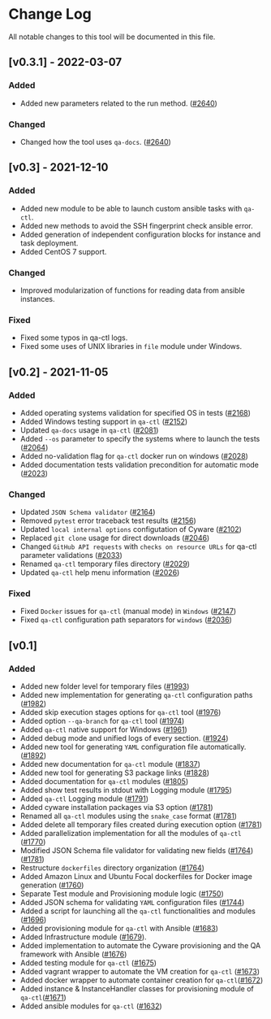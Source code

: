# Change Log
All notable changes to this tool will be documented in this file.

## [v0.3.1] - 2022-03-07

### Added

- Added new parameters related to the run method. ([#2640](https://github.com/cyware/cyware-qa/pull/2640))


### Changed

- Changed how the tool uses `qa-docs`. ([#2640](https://github.com/cyware/cyware-qa/pull/2640))


## [v0.3] - 2021-12-10

### Added

- Added new module to be able to launch custom ansible tasks with `qa-ctl`.
- Added new methods to avoid the SSH fingerprint check ansible error.
- Added generation of independent configuration blocks for instance and task deployment.
- Added CentOS 7 support.
### Changed

- Improved modularization of functions for reading data from ansible instances.

### Fixed

- Fixed some typos in qa-ctl logs.
- Fixed some uses of UNIX libraries in `file` module under Windows.


## [v0.2] - 2021-11-05

### Added
- Added operating systems validation for specified OS in tests ([#2168](https://github.com/cyware/cyware-qa/pull/2168))
- Added Windows testing support in `qa-ctl` ([#2152](https://github.com/cyware/cyware-qa/pull/2152))
- Updated `qa-docs` usage in `qa-ctl` ([#2081](https://github.com/cyware/cyware-qa/pull/2081))
- Added `--os` parameter to specify the systems where to launch the tests ([#2064](https://github.com/cyware/cyware-qa/pull/2064))
- Added no-validation flag for `qa-ctl` docker run on windows ([#2028](https://github.com/cyware/cyware-qa/pull/2028))
- Added documentation tests validation precondition for automatic mode ([#2023](https://github.com/cyware/cyware-qa/issues/2023))


### Changed
- Updated `JSON Schema validator` ([#2164](https://github.com/cyware/cyware-qa/issues/2164))
- Removed `pytest` error traceback test results ([#2156](https://github.com/cyware/cyware-qa/pull/2156))
- Updated `local internal options` configutation of Cyware ([#2102](https://github.com/cyware/cyware-qa/pull/2102))
- Replaced `git clone` usage for direct downloads ([#2046](https://github.com/cyware/cyware-qa/pull/2046))
- Changed `GitHub API requests` with `checks on resource URLs` for qa-ctl parameter validations ([#2033](https://github.com/cyware/cyware-qa/pull/2033))
- Renamed `qa-ctl` temporary files directory ([#2029](https://github.com/cyware/cyware-qa/pull/2029))
- Updated `qa-ctl` help menu information ([#2026](https://github.com/cyware/cyware-qa/pull/2026))


### Fixed
- Fixed `Docker` issues for `qa-ctl` (manual mode) in `Windows` ([#2147](https://github.com/cyware/cyware-qa/pull/2147))
- Fixed `qa-ctl` configuration path separators for `windows` ([#2036](https://github.com/cyware/cyware-qa/pull/2036))


## [v0.1]


### Added
  - Added new folder level for temporary files ([#1993](https://github.com/cyware/cyware-qa/pull/1993))
  - Added new implementation for generating `qa-ctl` configuration paths ([#1982](https://github.com/cyware/cyware-qa/pull/1982))
  - Added skip execution stages options for `qa-ctl` tool ([#1976](https://github.com/cyware/cyware-qa/pull/1976))
  - Added option `--qa-branch` for `qa-ctl` tool ([#1974](https://github.com/cyware/cyware-qa/pull/1974))
  - Added `qa-ctl` native support for Windows ([#1961](https://github.com/cyware/cyware-qa/pull/1961))
  - Added debug mode and unified logs of  every section. ([#1924](https://github.com/cyware/cyware-qa/pull/1924))
  - Added new tool for generating `YAML` configuration file automatically. ([#1892](https://github.com/cyware/cyware-qa/pull/1892))
  - Added new documentation for `qa-ctl` module ([#1837](https://github.com/cyware/cyware-qa/pull/1837))
  - Added new tool for generating S3 package links ([#1828](https://github.com/cyware/cyware-qa/pull/1828))
  - Added documentation for `qa-ctl` modules ([#1805](https://github.com/cyware/cyware-qa/pull/1805))
  - Added show test results in stdout with Logging module ([#1795](https://github.com/cyware/cyware-qa/pull/1795))
  - Added `qa-ctl` Logging module ([#1791](https://github.com/cyware/cyware-qa/pull/1791))
  - Added cyware installation packages via S3 option ([#1781](https://github.com/cyware/cyware-qa/pull/1781))
  - Renamed all `qa-ctl` modules using the `snake_case` format ([#1781](https://github.com/cyware/cyware-qa/pull/1781))
  - Added delete all temporary files created during execution option ([#1781](https://github.com/cyware/cyware-qa/pull/1781))
  - Added parallelization implementation for all the modules of `qa-ctl` ([#1770](https://github.com/cyware/cyware-qa/pull/1770))
  - Modified JSON Schema file validator for validating new fields ([#1764](https://github.com/cyware/cyware-qa/pull/1764)) ([#1781](https://github.com/cyware/cyware-qa/pull/1781))
  - Restructure `dockerfiles` directory organization ([#1764](https://github.com/cyware/cyware-qa/pull/1764))
  - Added Amazon Linux and Ubuntu Focal dockerfiles for Docker image generation ([#1760](https://github.com/cyware/cyware-qa/pull/1760))
  - Separate Test module and Provisioning module logic ([#1750](https://github.com/cyware/cyware-qa/pull/1750))
  - Added JSON schema for validating `YAML` configuration files ([#1744](https://github.com/cyware/cyware-qa/pull/1744))
  - Added a script for launching all the `qa-ctl` functionalities and modules ([#1696](https://github.com/cyware/cyware-qa/pull/1696))
  - Added provisioning module for `qa-ctl` with Ansible ([#1683](https://github.com/cyware/cyware-qa/pull/1683))
  - Added Infrastructure module ([#1679](https://github.com/cyware/cyware-qa/pull/1679)).
  - Added implementation to automate the Cyware provisioning and the QA framework with Ansible ([#1676](https://github.com/cyware/cyware-qa/pull/1676))
  - Added testing module for `qa-ctl` ([#1675](https://github.com/cyware/cyware-qa/pull/1675))
  - Added vagrant wrapper to automate the VM creation for `qa-ctl` ([#1673](https://github.com/cyware/cyware-qa/pull/1673))
  - Added docker wrapper to automate container creation for `qa-ctl`([#1672](https://github.com/cyware/cyware-qa/pull/1672))
  - Added instance & InstanceHandler classes for provisioning module of `qa-ctl`([#1671](https://github.com/cyware/cyware-qa/pull/1671))
  - Added ansible modules for `qa-ctl` ([#1632](https://github.com/cyware/cyware-qa/pull/1632))
